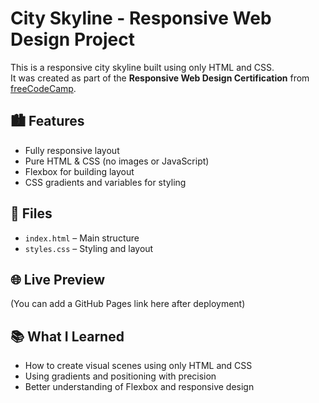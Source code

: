 # City Skyline - Responsive Web Design Project

This is a responsive city skyline built using only HTML and CSS.  
It was created as part of the **Responsive Web Design Certification** from [freeCodeCamp](https://www.freecodecamp.org/).

## 🏙️ Features

- Fully responsive layout
- Pure HTML & CSS (no images or JavaScript)
- Flexbox for building layout
- CSS gradients and variables for styling

## 📁 Files

- `index.html` – Main structure
- `styles.css` – Styling and layout

## 🌐 Live Preview

(You can add a GitHub Pages link here after deployment)

## 📚 What I Learned

- How to create visual scenes using only HTML and CSS
- Using gradients and positioning with precision
- Better understanding of Flexbox and responsive design

